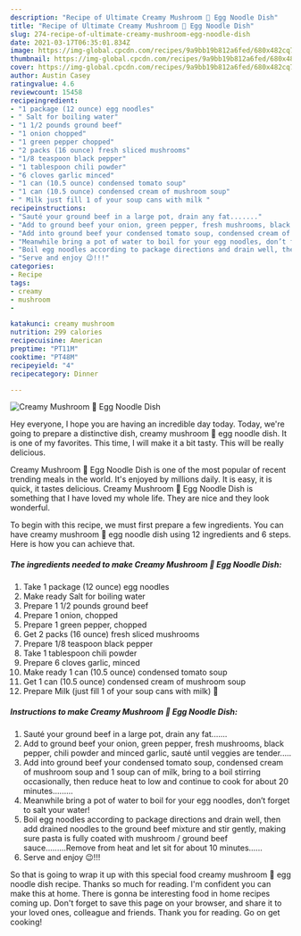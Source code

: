 ```yaml
---
description: "Recipe of Ultimate Creamy Mushroom 🍄 Egg Noodle Dish"
title: "Recipe of Ultimate Creamy Mushroom 🍄 Egg Noodle Dish"
slug: 274-recipe-of-ultimate-creamy-mushroom-egg-noodle-dish
date: 2021-03-17T06:35:01.834Z
image: https://img-global.cpcdn.com/recipes/9a9bb19b812a6fed/680x482cq70/creamy-mushroom-egg-noodle-dish-recipe-main-photo.jpg
thumbnail: https://img-global.cpcdn.com/recipes/9a9bb19b812a6fed/680x482cq70/creamy-mushroom-egg-noodle-dish-recipe-main-photo.jpg
cover: https://img-global.cpcdn.com/recipes/9a9bb19b812a6fed/680x482cq70/creamy-mushroom-egg-noodle-dish-recipe-main-photo.jpg
author: Austin Casey
ratingvalue: 4.6
reviewcount: 15458
recipeingredient:
- "1 package (12 ounce) egg noodles"
- " Salt for boiling water"
- "1 1/2 pounds ground beef"
- "1 onion chopped"
- "1 green pepper chopped"
- "2 packs (16 ounce) fresh sliced mushrooms"
- "1/8 teaspoon black pepper"
- "1 tablespoon chili powder"
- "6 cloves garlic minced"
- "1 can (10.5 ounce) condensed tomato soup"
- "1 can (10.5 ounce) condensed cream of mushroom soup"
- " Milk just fill 1 of your soup cans with milk "
recipeinstructions:
- "Sauté your ground beef in a large pot, drain any fat......."
- "Add to ground beef your onion, green pepper, fresh mushrooms, black pepper, chili powder and minced garlic, sauté until veggies are tender....."
- "Add into ground beef your condensed tomato soup, condensed cream of mushroom soup and 1 soup can of milk, bring to a boil stirring occasionally, then reduce heat to low and continue to cook for about 20 minutes........."
- "Meanwhile bring a pot of water to boil for your egg noodles, don’t forget to salt your water!"
- "Boil egg noodles according to package directions and drain well, then add drained noodles to the ground beef mixture and stir gently, making sure pasta is fully coated with mushroom / ground beef sauce.........Remove from heat and let sit for about 10 minutes......"
- "Serve and enjoy 😉!!!"
categories:
- Recipe
tags:
- creamy
- mushroom
- 

katakunci: creamy mushroom  
nutrition: 299 calories
recipecuisine: American
preptime: "PT11M"
cooktime: "PT48M"
recipeyield: "4"
recipecategory: Dinner

---
```



![Creamy Mushroom 🍄 Egg Noodle Dish](https://img-global.cpcdn.com/recipes/9a9bb19b812a6fed/680x482cq70/creamy-mushroom-egg-noodle-dish-recipe-main-photo.jpg)

Hey everyone, I hope you are having an incredible day today. Today, we're going to prepare a distinctive dish, creamy mushroom 🍄 egg noodle dish. It is one of my favorites. This time, I will make it a bit tasty. This will be really delicious.



Creamy Mushroom 🍄 Egg Noodle Dish is one of the most popular of recent trending meals in the world. It's enjoyed by millions daily. It is easy, it is quick, it tastes delicious. Creamy Mushroom 🍄 Egg Noodle Dish is something that I have loved my whole life. They are nice and they look wonderful.


To begin with this recipe, we must first prepare a few ingredients. You can have creamy mushroom 🍄 egg noodle dish using 12 ingredients and 6 steps. Here is how you can achieve that.

<!--inarticleads1-->

##### The ingredients needed to make Creamy Mushroom 🍄 Egg Noodle Dish:

1. Take 1 package (12 ounce) egg noodles
1. Make ready  Salt for boiling water
1. Prepare 1 1/2 pounds ground beef
1. Prepare 1 onion, chopped
1. Prepare 1 green pepper, chopped
1. Get 2 packs (16 ounce) fresh sliced mushrooms
1. Prepare 1/8 teaspoon black pepper
1. Take 1 tablespoon chili powder
1. Prepare 6 cloves garlic, minced
1. Make ready 1 can (10.5 ounce) condensed tomato soup
1. Get 1 can (10.5 ounce) condensed cream of mushroom soup
1. Prepare  Milk (just fill 1 of your soup cans with milk) 🙂




<!--inarticleads2-->

##### Instructions to make Creamy Mushroom 🍄 Egg Noodle Dish:

1. Sauté your ground beef in a large pot, drain any fat.......
1. Add to ground beef your onion, green pepper, fresh mushrooms, black pepper, chili powder and minced garlic, sauté until veggies are tender.....
1. Add into ground beef your condensed tomato soup, condensed cream of mushroom soup and 1 soup can of milk, bring to a boil stirring occasionally, then reduce heat to low and continue to cook for about 20 minutes.........
1. Meanwhile bring a pot of water to boil for your egg noodles, don’t forget to salt your water!
1. Boil egg noodles according to package directions and drain well, then add drained noodles to the ground beef mixture and stir gently, making sure pasta is fully coated with mushroom / ground beef sauce.........Remove from heat and let sit for about 10 minutes......
1. Serve and enjoy 😉!!!




So that is going to wrap it up with this special food creamy mushroom 🍄 egg noodle dish recipe. Thanks so much for reading. I'm confident you can make this at home. There is gonna be interesting food in home recipes coming up. Don't forget to save this page on your browser, and share it to your loved ones, colleague and friends. Thank you for reading. Go on get cooking!
